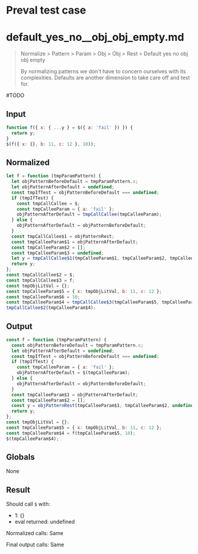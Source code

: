 # Preval test case

# default_yes_no__obj_obj_empty.md

> Normalize > Pattern > Param > Obj > Obj > Rest > Default yes no  obj obj empty
>
> By normalizing patterns we don't have to concern ourselves with its complexities. Defaults are another dimension to take care off and test for.

#TODO

## Input

`````js filename=intro
function f({ x: { ...y } = $({ a: 'fail' }) }) {
  return y;
}
$(f({ x: {}, b: 11, c: 12 }, 10));
`````

## Normalized

`````js filename=intro
let f = function (tmpParamPattern) {
  let objPatternBeforeDefault = tmpParamPattern.x;
  let objPatternAfterDefault = undefined;
  const tmpIfTest = objPatternBeforeDefault === undefined;
  if (tmpIfTest) {
    const tmpCallCallee = $;
    const tmpCalleeParam = { a: 'fail' };
    objPatternAfterDefault = tmpCallCallee(tmpCalleeParam);
  } else {
    objPatternAfterDefault = objPatternBeforeDefault;
  }
  const tmpCallCallee$1 = objPatternRest;
  const tmpCalleeParam$1 = objPatternAfterDefault;
  const tmpCalleeParam$2 = [];
  const tmpCalleeParam$3 = undefined;
  let y = tmpCallCallee$1(tmpCalleeParam$1, tmpCalleeParam$2, tmpCalleeParam$3);
  return y;
};
const tmpCallCallee$2 = $;
const tmpCallCallee$3 = f;
const tmpObjLitVal = {};
const tmpCalleeParam$5 = { x: tmpObjLitVal, b: 11, c: 12 };
const tmpCalleeParam$6 = 10;
const tmpCalleeParam$4 = tmpCallCallee$3(tmpCalleeParam$5, tmpCalleeParam$6);
tmpCallCallee$2(tmpCalleeParam$4);
`````

## Output

`````js filename=intro
const f = function (tmpParamPattern) {
  const objPatternBeforeDefault = tmpParamPattern.x;
  let objPatternAfterDefault = undefined;
  const tmpIfTest = objPatternBeforeDefault === undefined;
  if (tmpIfTest) {
    const tmpCalleeParam = { a: 'fail' };
    objPatternAfterDefault = $(tmpCalleeParam);
  } else {
    objPatternAfterDefault = objPatternBeforeDefault;
  }
  const tmpCalleeParam$1 = objPatternAfterDefault;
  const tmpCalleeParam$2 = [];
  const y = objPatternRest(tmpCalleeParam$1, tmpCalleeParam$2, undefined);
  return y;
};
const tmpObjLitVal = {};
const tmpCalleeParam$5 = { x: tmpObjLitVal, b: 11, c: 12 };
const tmpCalleeParam$4 = f(tmpCalleeParam$5, 10);
$(tmpCalleeParam$4);
`````

## Globals

None

## Result

Should call `$` with:
 - 1: {}
 - eval returned: undefined

Normalized calls: Same

Final output calls: Same
